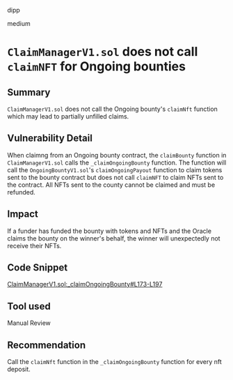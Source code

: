 dipp

medium

# ```ClaimManagerV1.sol``` does not call ```claimNFT``` for Ongoing bounties

## Summary

```ClaimManagerV1.sol``` does not call the Ongoing bounty's ```claimNft``` function which may lead to partially unfilled claims.

## Vulnerability Detail

When claimng from an Ongoing bounty contract, the ```claimBounty``` function in ```ClaimManagerV1.sol``` calls the ```_claimOngoingBounty``` function. The function will call the ```OngoingBountyV1.sol```'s ```claimOngoingPayout``` function to claim tokens sent to the bounty contract but does not call ```claimNFT``` to claim NFTs sent to the contract. All NFTs sent to the county cannot be claimed and must be refunded.

## Impact

If a funder has funded the bounty with tokens and NFTs and the Oracle claims the bounty on the winner's behalf, the winner will unexpectedly not receive their NFTs.

## Code Snippet

[ClaimManagerV1.sol:_claimOngoingBounty#L173-L197](https://github.com/sherlock-audit/2023-02-openq/blob/main/contracts/ClaimManager/Implementations/ClaimManagerV1.sol#L173-L197)

## Tool used

Manual Review

## Recommendation

Call the ```claimNft``` function in the ```_claimOngoingBounty``` function for every nft deposit.